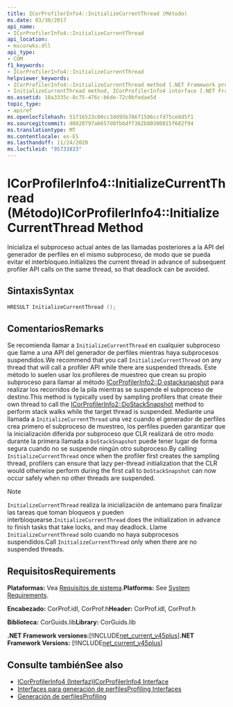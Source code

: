```yaml
---
title: ICorProfilerInfo4::InitializeCurrentThread (Método)
ms.date: 03/30/2017
api_name:
- ICorProfilerInfo4::InitializeCurrentThread
api_location:
- mscorwks.dll
api_type:
- COM
f1_keywords:
- ICorProfilerInfo4::InitializeCurrentThread
helpviewer_keywords:
- ICorProfilerInfo4::InitializeCurrentThread method [.NET Framework profiling]
- InitializeCurrentThread method, ICorProfilerInfo4 interface [.NET Framework profiling]
ms.assetid: 18a3335c-8c75-476c-b6de-72c0bfedae5d
topic_type:
- apiref
ms.openlocfilehash: 51f16523c00cc3dd95b786f1586ccfd75ce8d5f1
ms.sourcegitcommit: d8020797a6657d0fbbdff362b80300815f682f94
ms.translationtype: MT
ms.contentlocale: es-ES
ms.lasthandoff: 11/24/2020
ms.locfileid: "95733833"
---
```

# <a name="icorprofilerinfo4initializecurrentthread-method"></a><span data-ttu-id="7bb8a-102">ICorProfilerInfo4::InitializeCurrentThread (Método)</span><span class="sxs-lookup"><span data-stu-id="7bb8a-102">ICorProfilerInfo4::InitializeCurrentThread Method</span></span>

<span data-ttu-id="7bb8a-103">Inicializa el subproceso actual antes de las llamadas posteriores a la API del generador de perfiles en el mismo subproceso, de modo que se pueda evitar el interbloqueo.</span><span class="sxs-lookup"><span data-stu-id="7bb8a-103">Initializes the current thread in advance of subsequent profiler API calls on the same thread, so that deadlock can be avoided.</span></span>  
  
## <a name="syntax"></a><span data-ttu-id="7bb8a-104">Sintaxis</span><span class="sxs-lookup"><span data-stu-id="7bb8a-104">Syntax</span></span>  
  
```cpp  
HRESULT InitializeCurrentThread ();  
```  
  
## <a name="remarks"></a><span data-ttu-id="7bb8a-105">Comentarios</span><span class="sxs-lookup"><span data-stu-id="7bb8a-105">Remarks</span></span>  

 <span data-ttu-id="7bb8a-106">Se recomienda llamar a `InitializeCurrentThread` en cualquier subproceso que llame a una API del generador de perfiles mientras haya subprocesos suspendidos.</span><span class="sxs-lookup"><span data-stu-id="7bb8a-106">We recommend that you call `InitializeCurrentThread` on any thread that will call a profiler API while there are suspended threads.</span></span> <span data-ttu-id="7bb8a-107">Este método lo suelen usar los profileres de muestreo que crean su propio subproceso para llamar al método [ICorProfilerInfo2::D ostacksnapshot](icorprofilerinfo2-dostacksnapshot-method.md) para realizar los recorridos de la pila mientras se suspende el subproceso de destino.</span><span class="sxs-lookup"><span data-stu-id="7bb8a-107">This method is typically used by sampling profilers that create their own thread to call the [ICorProfilerInfo2::DoStackSnapshot](icorprofilerinfo2-dostacksnapshot-method.md) method to perform stack walks while the target thread is suspended.</span></span> <span data-ttu-id="7bb8a-108">Mediante una llamada a `InitializeCurrentThread` una vez cuando el generador de perfiles crea primero el subproceso de muestreo, los perfiles pueden garantizar que la inicialización diferida por subproceso que CLR realizará de otro modo durante la primera llamada a `DoStackSnapshot` puede tener lugar de forma segura cuando no se suspende ningún otro subproceso.</span><span class="sxs-lookup"><span data-stu-id="7bb8a-108">By calling `InitializeCurrentThread` once when the profiler first creates the sampling thread, profilers can ensure that lazy per-thread initialization that the CLR would otherwise perform during the first call to `DoStackSnapshot` can now occur safely when no other threads are suspended.</span></span>  
  
> [!NOTE]
> <span data-ttu-id="7bb8a-109">`InitializeCurrentThread` realiza la inicialización de antemano para finalizar las tareas que toman bloqueos y pueden interbloquearse.</span><span class="sxs-lookup"><span data-stu-id="7bb8a-109">`InitializeCurrentThread` does the initialization in advance to finish tasks that take locks, and may deadlock.</span></span> <span data-ttu-id="7bb8a-110">Llame `InitializeCurrentThread` solo cuando no haya subprocesos suspendidos.</span><span class="sxs-lookup"><span data-stu-id="7bb8a-110">Call `InitializeCurrentThread` only when there are no suspended threads.</span></span>  
  
## <a name="requirements"></a><span data-ttu-id="7bb8a-111">Requisitos</span><span class="sxs-lookup"><span data-stu-id="7bb8a-111">Requirements</span></span>  

 <span data-ttu-id="7bb8a-112">**Plataformas:** Vea [Requisitos de sistema](../../get-started/system-requirements.md).</span><span class="sxs-lookup"><span data-stu-id="7bb8a-112">**Platforms:** See [System Requirements](../../get-started/system-requirements.md).</span></span>  
  
 <span data-ttu-id="7bb8a-113">**Encabezado:** CorProf.idl, CorProf.h</span><span class="sxs-lookup"><span data-stu-id="7bb8a-113">**Header:** CorProf.idl, CorProf.h</span></span>  
  
 <span data-ttu-id="7bb8a-114">**Biblioteca:** CorGuids.lib</span><span class="sxs-lookup"><span data-stu-id="7bb8a-114">**Library:** CorGuids.lib</span></span>  
  
 <span data-ttu-id="7bb8a-115">**.NET Framework versiones:**[!INCLUDE[net_current_v45plus](../../../../includes/net-current-v45plus-md.md)]</span><span class="sxs-lookup"><span data-stu-id="7bb8a-115">**.NET Framework Versions:** [!INCLUDE[net_current_v45plus](../../../../includes/net-current-v45plus-md.md)]</span></span>  
  
## <a name="see-also"></a><span data-ttu-id="7bb8a-116">Consulte también</span><span class="sxs-lookup"><span data-stu-id="7bb8a-116">See also</span></span>

- [<span data-ttu-id="7bb8a-117">ICorProfilerInfo4 (Interfaz)</span><span class="sxs-lookup"><span data-stu-id="7bb8a-117">ICorProfilerInfo4 Interface</span></span>](icorprofilerinfo4-interface.md)
- [<span data-ttu-id="7bb8a-118">Interfaces para generación de perfiles</span><span class="sxs-lookup"><span data-stu-id="7bb8a-118">Profiling Interfaces</span></span>](profiling-interfaces.md)
- [<span data-ttu-id="7bb8a-119">Generación de perfiles</span><span class="sxs-lookup"><span data-stu-id="7bb8a-119">Profiling</span></span>](index.md)
